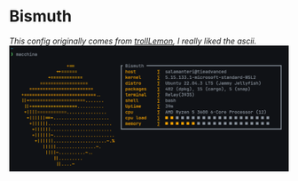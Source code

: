 # Bismuth
*This config originally comes from [trollLemon](https://github.com/trollLemon/dots/tree/main/config/macchina/themes), I really liked the ascii.*
![bismuth](bismuth.png)

